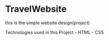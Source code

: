 # TravelWebsite
this is the simple website design(project)

Technologies used in this Project
       - HTML
       - CSS
       
       
